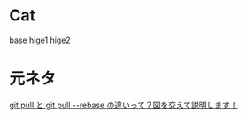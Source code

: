 # Cat

base
hige1
hige2

# 元ネタ

[git pull と git pull --rebase の違いって？図を交えて説明します！](http://kray.jp/blog/git-pull-rebase/)
